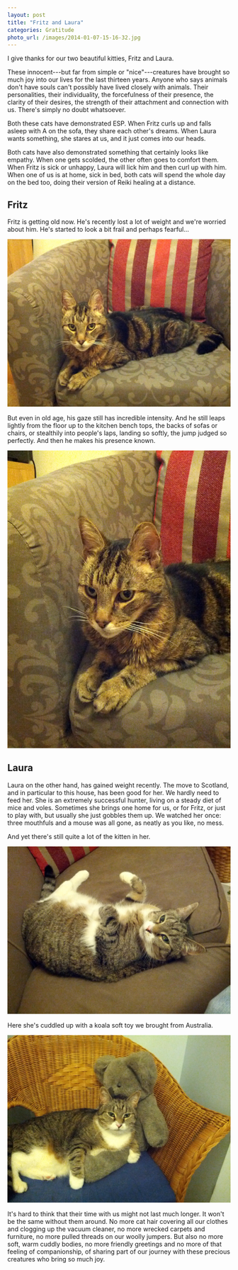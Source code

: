 ```yaml
---
layout: post
title: "Fritz and Laura"
categories: Gratitude
photo_url: /images/2014-01-07-15-16-32.jpg
---
```


I give thanks for our two beautiful kitties, Fritz and Laura.

These innocent---but far from simple or "nice"---creatures have brought so much joy into our lives for the last thirteen years. Anyone who says animals don't have souls can't possibly have lived closely with animals. Their personalities, their individuality, the forcefulness of their presence, the clarity of their desires, the strength of their attachment and connection with us. There's simply no doubt whatsoever.

Both these cats have demonstrated ESP. When Fritz curls up and falls asleep with A on the sofa, they share each other's dreams. When Laura wants something, she stares at us, and it just comes into our heads.

Both cats have also demonstrated something that certainly looks like empathy. When one gets scolded, the other often goes to comfort them. When Fritz is sick or unhappy, Laura will lick him and then curl up with him. When one of us is at home, sick in bed, both cats will spend the whole day on the bed too, doing their version of Reiki healing at a distance.

Fritz
-----

Fritz is getting old now. He's recently lost a lot of weight and we're worried about him. He's started to look a bit frail and perhaps fearful...

![Fritz 1](/images/2014-01-07-15-16-06.jpg)

But even in old age, his gaze still has incredible intensity. And he still leaps lightly from the floor up to the kitchen bench tops, the backs of sofas or chairs, or stealthily into people's laps, landing so softly, the jump judged so perfectly. And then he makes his presence known. 

![Fritz 2](/images/2014-01-07-15-16-32.jpg)

Laura
-----

Laura on the other hand, has gained weight recently. The move to Scotland, and in particular to this house, has been good for her. We hardly need to feed her. She is an extremely successful hunter, living on a steady diet of mice and voles. Sometimes she brings one home for us, or for Fritz, or just to play with, but usually she just gobbles them up. We watched her once: three mouthfuls and a mouse was all gone, as neatly as you like, no mess.

And yet there's still quite a lot of the kitten in her.

![Laura 1](/images/2014-01-07-15-18-10.jpg)

Here she's cuddled up with a koala soft toy we brought from Australia.

![Laura 2](/images/2014-01-07-18-02-36.jpg)

It's hard to think that their time with us might not last much longer. It won't be the same without them around. No more cat hair covering all our clothes and clogging up the vacuum cleaner, no more wrecked carpets and furniture, no more pulled threads on our woolly jumpers. But also no more soft, warm cuddly bodies, no more friendly greetings and no more of that feeling of companionship, of sharing part of our journey with these precious creatures who bring so much joy.